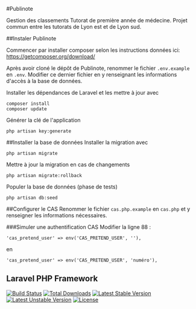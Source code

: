 #Publinote

Gestion des classements Tutorat de première année de médecine.
Projet commun entre les tutorats de Lyon est et de Lyon sud.

##Instaler Publinote

Commencer par installer composer selon les instructions données ici: https://getcomposer.org/download/

Après avoir cloné le dépôt de Publinote, renommer le fichier `.env.example` en `.env`. Modifier ce dernier fichier en y renseignant les informations d'accès à la base de données.

Installer les dépendances de Laravel et les mettre à jour avec
```
composer install
composer update
```

Générer la clé de l'application
```
php artisan key:generate
```

##Installer la base de données
Installer la migration avec
```
php artisan migrate
```
Mettre à jour la migration en cas de changements
```
php artisan migrate:rollback
```
Populer la base de données (phase de tests)
```
php artisan db:seed
```

##Configurer le CAS
Renommer le fichier `cas.php.example` en `cas.php` et y renseigner les informations nécessaires.

###Simuler une authentification CAS
Modifier la ligne 88 :
```
'cas_pretend_user' => env('CAS_PRETEND_USER', ''),
```
en
```
'cas_pretend_user' => env('CAS_PRETEND_USER', 'numéro'),
```
## Laravel PHP Framework

[![Build Status](https://travis-ci.org/laravel/framework.svg)](https://travis-ci.org/laravel/framework)
[![Total Downloads](https://poser.pugx.org/laravel/framework/d/total.svg)](https://packagist.org/packages/laravel/framework)
[![Latest Stable Version](https://poser.pugx.org/laravel/framework/v/stable.svg)](https://packagist.org/packages/laravel/framework)
[![Latest Unstable Version](https://poser.pugx.org/laravel/framework/v/unstable.svg)](https://packagist.org/packages/laravel/framework)
[![License](https://poser.pugx.org/laravel/framework/license.svg)](https://packagist.org/packages/laravel/framework)
